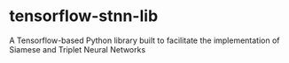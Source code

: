 # tensorflow-stnn-lib

A Tensorflow-based Python library built to facilitate the implementation of Siamese and Triplet Neural Networks
